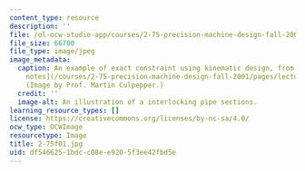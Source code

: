 ```yaml
---
content_type: resource
description: ''
file: /ol-ocw-studio-app/courses/2-75-precision-machine-design-fall-2001/df5466251bdcc08ee9205f3ee42fbd5e_2-75f01.jpg
file_size: 66700
file_type: image/jpeg
image_metadata:
  caption: An example of exact constraint using kinematic design, from the 2.75 [lecture
    notes](/courses/2-75-precision-machine-design-fall-2001/pages/lecture-notes).
    (Image by Prof. Martin Culpepper.)
  credit: ''
  image-alt: An illustration of a interlocking pipe sections.
learning_resource_types: []
license: https://creativecommons.org/licenses/by-nc-sa/4.0/
ocw_type: OCWImage
resourcetype: Image
title: 2-75f01.jpg
uid: df546625-1bdc-c08e-e920-5f3ee42fbd5e
---
```


